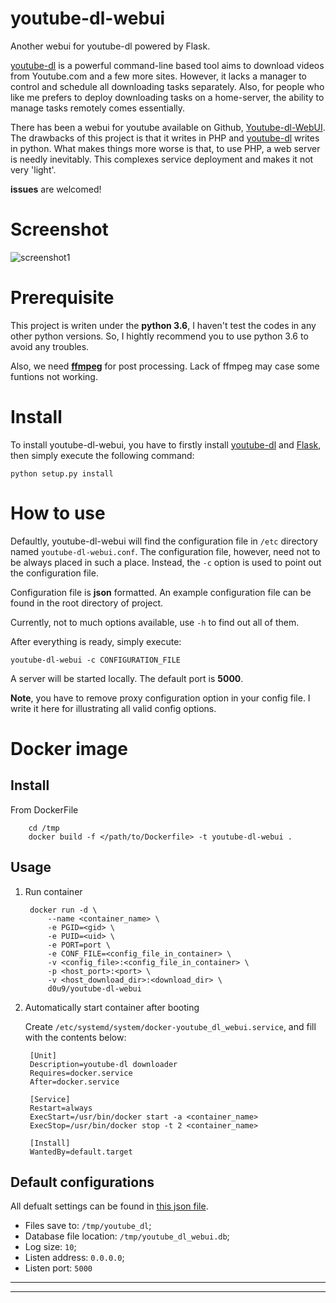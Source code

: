 # youtube-dl-webui

Another webui for youtube-dl powered by Flask.

[youtube-dl][1] is a powerful command-line based tool aims to download videos
from Youtube.com and a few more sites. However, it lacks a manager to control
and schedule all downloading tasks separately. Also, for people who like me
prefers to deploy downloading tasks on a home-server, the ability to manage
tasks remotely comes essentially.

There has been a webui for youtube available on Github, [Youtube-dl-WebUI][2].
The drawbacks of this project is that it writes in PHP and [youtube-dl][1]
writes in python. What makes things more worse is that, to use PHP, a web
server is needly inevitably. This complexes service deployment and makes it not
very 'light'.

**issues** are welcomed!

# Screenshot

![screenshot1](screen_shot/1.gif)

# Prerequisite

This project is writen under the **python 3.6**, I haven't test the codes in
any other python versions. So, I hightly recommend you to use python 3.6 to
avoid any troubles.

Also, we need **[ffmpeg](https://www.ffmpeg.org/download.html)** for post
processing. Lack of ffmpeg may case some funtions not working.

# Install

To install youtube-dl-webui, you have to firstly install [youtube-dl][1] and
[Flask][3], then simply execute the following command:

    python setup.py install

# How to use

Defaultly, youtube-dl-webui will find the configuration file in `/etc`
directory named `youtube-dl-webui.conf`. The configuration file, however,
need not to be always placed in such a place. Instead, the `-c` option is
used to point out the configuration file.

Configuration file is __json__ formatted. An example configuration file
can be found in the root directory of project.

Currently, not to much options available, use `-h` to find out all of them.

After everything is ready, simply execute:

    youtube-dl-webui -c CONFIGURATION_FILE

A server will be started locally. The default port is **5000**.

**Note**, you have to remove proxy configuration option in your config file. I
write it here for illustrating all valid config options.

# Docker image

## Install

From DockerFile

        cd /tmp
        docker build -f </path/to/Dockerfile> -t youtube-dl-webui .

## Usage

1. Run container

        docker run -d \
            --name <container_name> \
            -e PGID=<gid> \
            -e PUID=<uid> \
            -e PORT=port \
            -e CONF_FILE=<config_file_in_container> \
            -v <config_file>:<config_file_in_container> \
            -p <host_port>:<port> \
            -v <host_download_dir>:<download_dir> \
            d0u9/youtube-dl-webui


2. Automatically start container after booting

    Create `/etc/systemd/system/docker-youtube_dl_webui.service`, and fill
    with the contents below:

        [Unit]
        Description=youtube-dl downloader
        Requires=docker.service
        After=docker.service

        [Service]
        Restart=always
        ExecStart=/usr/bin/docker start -a <container_name>
        ExecStop=/usr/bin/docker stop -t 2 <container_name>

        [Install]
        WantedBy=default.target

## Default configurations

All defualt settings can be found in [this json file](https://github.com/d0u9/docker/blob/master/dockerfiles/youtube-dl-webui/default_config.json).

- Files save to: `/tmp/youtube_dl`;
- Database file location: `/tmp/youtube_dl_webui.db`;
- Log size: `10`;
- Listen address: `0.0.0.0`;
- Listen port: `5000`

---



---

[1]: https://github.com/rg3/youtube-dl
[2]: https://github.com/avignat/Youtube-dl-WebUI
[3]: https://github.com/pallets/flask
[4]: https://hub.docker.com/r/d0u9/youtube-dl-webui/

